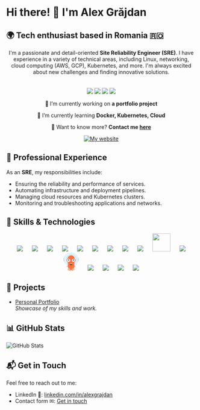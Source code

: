 # Hi there! 👋 I'm Alex Grăjdan


## 🌍 Tech enthusiast based in Romania 🇷🇴

<div align="center">
  I'm a passionate and detail-oriented <strong>Site Reliability Engineer (SRE)</strong>. I have experience in a variety of technical areas, including Linux, networking, cloud computing (AWS, GCP), Kubernetes, and more. I'm always excited about new challenges and finding innovative solutions.
</div>

<p align="center" style="padding-top: 20px;">
  <img src="https://img.icons8.com/color/48/000000/rocket.png"/>
  <img src="https://img.icons8.com/color/48/000000/laptop.png"/>
  <img src="https://img.icons8.com/color/48/000000/cloud.png"/>
  <img src="https://img.icons8.com/color/48/000000/network.png"/>
</p>
  
<div align="center">
 
 🔭 I’m currently working on **a portfolio project**
 
 🌱 I’m currently learning **Docker, Kubernetes, Cloud**
 
 💬 Want to know more? **Contact me [here](https://alexdevops.com/#contact)**
 
</div>

<div align="center"> 
  <a href="https://alexdevops.com/" target="_blank">
  <img src="https://img.shields.io/badge/My%20website-00BCD4?style=for-the-badge&logo=todoist&logoColor=white" alt="My website" />
</a>
</div>



## 💼 Professional Experience
As an **SRE**, my responsibilities include:
- Ensuring the reliability and performance of services.
- Automating infrastructure and deployment pipelines.
- Managing cloud resources and Kubernetes clusters.
- Monitoring and troubleshooting applications and networks.


## 🎯 Skills & Technologies

<p align="center">
  <img src="https://img.icons8.com/color/48/000000/python.png" style="margin: 0 10px;"/>
  <img src="https://img.icons8.com/color/48/000000/kubernetes.png" style="margin: 0 10px;"/>
  <img src="https://img.icons8.com/color/48/000000/docker.png" style="margin: 0 10px;"/>
  <img src="https://img.icons8.com/color/48/000000/amazon-web-services.png" style="margin: 0 10px;"/>
  <img src="https://img.icons8.com/color/48/000000/google-cloud.png" style="margin: 0 10px;"/>
  <img src="https://img.icons8.com/color/48/000000/bash.png" style="margin: 0 10px;"/>
  <img src="https://img.icons8.com/color/48/000000/linux.png" style="margin: 0 10px;"/>
  <img src="https://img.icons8.com/color/48/000000/jenkins.png" style="margin: 0 10px;"/>
  <img src="https://img.icons8.com/color/48/000000/git.png" style="margin: 0 10px;"/>
  <img src="https://avatars.githubusercontent.com/u/44036562?s=200&v=4" width="48" height="48" style="margin: 0 10px;"/>
  <img src="https://img.icons8.com/color/48/000000/bitbucket.png"  style="margin: 0 10px;"/>
  <img src="https://raw.githubusercontent.com/cncf/artwork/master/projects/argo/icon/color/argo-icon-color.png" width="40" height="48" style="margin: 0 10px;"/>
  <img src="https://img.icons8.com/color/48/000000/oracle-logo.png" style="margin: 0 10px;"/>
  <img src="https://img.icons8.com/color/48/000000/html-5.png" style="margin: 0 10px;"/>
  <img src="https://img.icons8.com/color/48/000000/css3.png" style="margin: 0 10px;"/>
  <img src="https://img.icons8.com/color/48/000000/javascript.png" style="margin: 0 10px;"/>
</p>



## 🚀 Projects

- [Personal Portfolio](https://github.com/alexgrajdan/alexgrajdan.github.io)  
_Showcase of my skills and work._



## 📊 GitHub Stats

![GitHub Stats](https://github-readme-stats.vercel.app/api?username=alexgrajdan&show_icons=true&theme=radical)



## 📬 Get in Touch

Feel free to reach out to me:

- LinkedIn 🔗: [linkedin.com/in/alexgrajdan](https://www.linkedin.com/in/alexandru-gr%C4%83jdan-542a29205/)
- Contact form ✉: [Get in touch](https://alexdevops.com/#contact)
